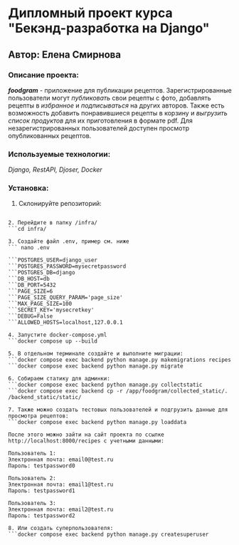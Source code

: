 # Дипломный проект курса "Бекэнд-разработка на Django"

## Автор: Елена Смирнова

### Описание проекта:
***foodgram*** - приложение для публикации рецептов. Зарегистрированные пользователи могут *публиковать* свои рецепты с фото, добавлять рецепты в *избранное* и *подписываться* на других авторов. Также есть возможность добавить понравившиеся рецепты в корзину и *выгрузить список продуктов* для их приготовления в формате pdf. Для незарегистрированных пользователей доступен просмотр опубликованных рецептов.

### Используемые технологии:
*Django, RestAPI, Djoser, Docker*

### Установка:
1. Склонируйте репозиторий:
```git clone https://github.com/SmirEV/foodgram-project-react.git

2. Перейдите в папку /infra/
```cd infra/   

3. Создайте файл .env, пример см. ниже
``` nano .env

```POSTGRES_USER=django_user
```POSTGRES_PASSWORD=mysecretpassword
```POSTGRES_DB=django
```DB_HOST=db
```DB_PORT=5432
```PAGE_SIZE=6
```PAGE_SIZE_QUERY_PARAM='page_size'
```MAX_PAGE_SIZE=100
```SECRET_KEY='mysecretkey'
```DEBUG=False
```ALLOWED_HOSTS=localhost,127.0.0.1

4. Запустите docker-compose.yml
```docker compose up --build

5. В отдельном терминале создайте и выполните миграции:
```docker compose exec backend python manage.py makemigrations recipes
```docker compose exec backend python manage.py migrate

6. Собираем статику для админки:
```docker compose exec backend python manage.py collectstatic
```docker compose exec backend cp -r /app/foodgram/collected_static/. /backend_static/static/ 

7. Также можно создать тестовых пользователей и подгрузить данные для просмотра рецептов:
```docker compose exec backend python manage.py loaddata

После этого можно зайти на сайт проекта по ссылке http://localhost:8000/recipes с учетными данными:

Пользователь 1:
Электронная почта: email0@test.ru
Пароль: testpassword0

Пользователь 2:
Электронная почта: email1@test.ru
Пароль: testpassword1

Пользователь 3:
Электронная почта: email2@test.ru
Пароль: testpassword2

8. Или создать суперпользователя:
```docker compose exec backend python manage.py createsuperuser
